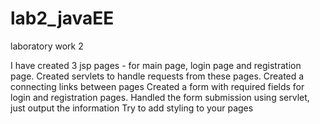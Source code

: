 # lab2_javaEE
laboratory work 2

I have created 3 jsp pages - for main page, login page and registration page.
Created servlets to handle requests from these pages.
Created a connecting links between pages
Created a form with required fields for login and registration pages.
Handled the form submission using servlet, just output the information
Try to add styling to your pages
